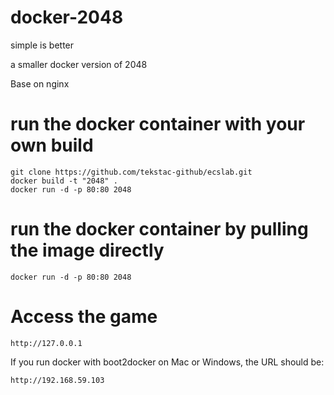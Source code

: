 # docker-2048

simple is better

a smaller docker version of 2048

Base on nginx

# run the docker container with your own build

    git clone https://github.com/tekstac-github/ecslab.git
    docker build -t "2048" .
    docker run -d -p 80:80 2048

# run the docker container by pulling the image directly

    docker run -d -p 80:80 2048

# Access the game

    http://127.0.0.1

If you run docker with boot2docker on Mac or Windows, the URL should be:
 
    http://192.168.59.103
